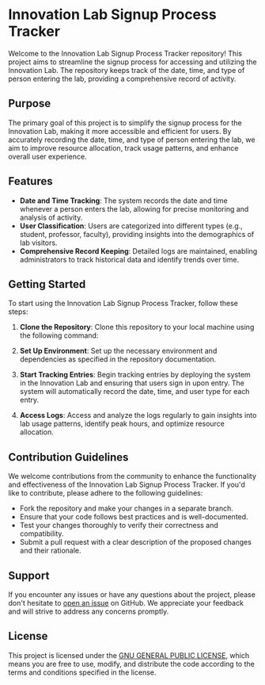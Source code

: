 # Innovation Lab Signup Process Tracker

Welcome to the Innovation Lab Signup Process Tracker repository! This project aims to streamline the signup process for accessing and utilizing the Innovation Lab. The repository keeps track of the date, time, and type of person entering the lab, providing a comprehensive record of activity.

## Purpose

The primary goal of this project is to simplify the signup process for the Innovation Lab, making it more accessible and efficient for users. By accurately recording the date, time, and type of person entering the lab, we aim to improve resource allocation, track usage patterns, and enhance overall user experience.

## Features

- **Date and Time Tracking**: The system records the date and time whenever a person enters the lab, allowing for precise monitoring and analysis of activity.
- **User Classification**: Users are categorized into different types (e.g., student, professor, faculty), providing insights into the demographics of lab visitors.
- **Comprehensive Record Keeping**: Detailed logs are maintained, enabling administrators to track historical data and identify trends over time.

## Getting Started

To start using the Innovation Lab Signup Process Tracker, follow these steps:

1. **Clone the Repository**: Clone this repository to your local machine using the following command:

2. **Set Up Environment**: Set up the necessary environment and dependencies as specified in the repository documentation.

3. **Start Tracking Entries**: Begin tracking entries by deploying the system in the Innovation Lab and ensuring that users sign in upon entry. The system will automatically record the date, time, and user type for each entry.

5. **Access Logs**: Access and analyze the logs regularly to gain insights into lab usage patterns, identify peak hours, and optimize resource allocation.

## Contribution Guidelines

We welcome contributions from the community to enhance the functionality and effectiveness of the Innovation Lab Signup Process Tracker. If you'd like to contribute, please adhere to the following guidelines:

- Fork the repository and make your changes in a separate branch.
- Ensure that your code follows best practices and is well-documented.
- Test your changes thoroughly to verify their correctness and compatibility.
- Submit a pull request with a clear description of the proposed changes and their rationale.

## Support

If you encounter any issues or have any questions about the project, please don't hesitate to [open an issue](https://github.com/yourusername/innovation-lab-signup-tracker/issues) on GitHub. We appreciate your feedback and will strive to address any concerns promptly.

## License

This project is licensed under the [GNU GENERAL PUBLIC LICENSE](LICENSE), which means you are free to use, modify, and distribute the code according to the terms and conditions specified in the license.

